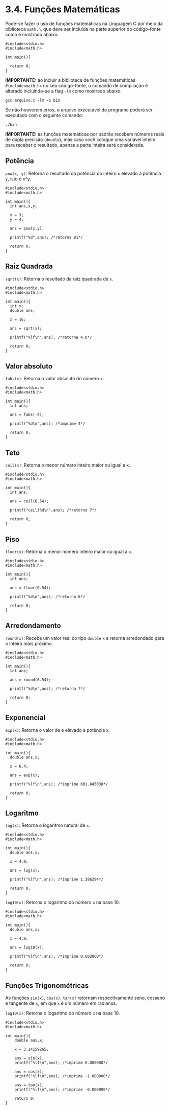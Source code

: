 # 3.4. Funções Matemáticas

Pode-se fazer o uso de funções matemáticas na Linguagem C por meio da biblioteca ```math.h```, que deve ser incluída na parte superior do código-fonte como é mostrado abaixo:

```
#include<stdio.h>
#include<math.h>

int main(){
  
  return 0;
}
```

**IMPORTANTE:** ao incluir a biblioteca de funções matemáticas ```#include<math.h>``` no seu código-fonte, o comando de compilação é alterado incluindo-se a flag ```-lm``` como mostrado abaixo:

```
gcc arquivo.c -lm -o bin
```

Se não houverem erros, o arquivo executável do programa poderá ser executado com o seguinte comando:

```
./bin
```

**IMPORTANTE:** as funções matemáticas por padrão recebem números reais de dupla precisão (```double```), mas caso você coloque uma variável inteira para receber o resultado, apenas a parte inteira será considerada.

## Potência

```pow(x, y)```: Retorna o resultado da potência do inteiro ```x``` elevado à potência ```y```, isto é x^y.

```
#include<stdio.h>
#include<math.h>

int main(){
  int ans,x,y;

  x = 3;
  y = 4;

  ans = pow(x,y);

  printf("%d",ans); /*retorna 81*/

  return 0;
}
```

## Raiz Quadrada

```sqrt(x)```: Retorna o resultado da raiz quadrada de ```x```.

```
#include<stdio.h>
#include<math.h>

int main(){
  int x;
  double ans;

  x = 16;

  ans = sqrt(x);

  printf("%lf\n",ans); /*retorna 4.0*/

  return 0;
}
```

## Valor absoluto

```fabs(x)```: Retorna o valor absoluto do número ```x```.

```
#include<stdio.h>
#include<math.h>

int main(){
  int ans;

  ans = fabs(-4);

  printf("%d\n",ans); /*imprime 4*/

  return 0;
}
```

## Teto 

```ceil(x)```: Retorna o menor número inteiro maior ou igual a x.

```
#include<stdio.h>
#include<math.h>

int main(){
  int ans;

  ans = ceil(6.54);

  printf("ceil(%d\n",ans); /*retorna 7*/

  return 0;
}
```

## Piso

```floor(x)```: Retorna o menor número inteiro maior ou igual a ```x```.

```
#include<stdio.h>
#include<math.h>

int main(){
  int ans;

  ans = floor(6.54);

  printf("%d\n",ans); /*retorna 6*/

  return 0;
}
```

## Arredondamento

```round(x)```: Recebe um valor real do tipo ```double``` ```x``` e retorna arredondado para o inteiro mais próximo.

```
#include<stdio.h>
#include<math.h>

int main(){
  int ans;

  ans = round(6.54);

  printf("%d\n",ans); /*retorna 7*/

  return 0;
}
```


## Exponencial

```exp(x)```: Retorna o valor de e elevado a potência x.

```
#include<stdio.h>
#include<math.h>

int main(){
  double ans,x;

  x = 6.4;

  ans = exp(x);

  printf("%lf\n",ans); /*imprime 601.845038*/

  return 0;
}
```

## Logaritmo

```log(x)```: Retorna o logaritmo natural de ```x```.

```
#include<stdio.h>
#include<math.h>

int main(){
  double ans,x;

  x = 4.0;

  ans = log(x);

  printf("%lf\n",ans); /*imprime 1.386294*/

  return 0;
}
```

```log10(x)```: Retorna o logaritmo do número ```x``` na base 10.

```
#include<stdio.h>
#include<math.h>

int main(){
  double ans,x;

  x = 4.0;

  ans = log10(x);

  printf("%lf\n",ans); /*imprime 0.602060*/

  return 0;
}
```

## Funções Trigonométricas

As funções ``sin(x)``, ``cos(x)``, ``tan(x)`` retornam respectivamente seno, cosseno e tangente de ```x```, em que ```x``` é um número em radianos.

```log10(x)```: Retorna o logaritmo do número ```x``` na base 10.

```
#include<stdio.h>
#include<math.h>

int main(){
    double ans,x;

    x = 3.14159265;

    ans = sin(x);
    printf("%lf\n",ans); /*imprime 0.000000*/

    ans = cos(x);
    printf("%lf\n",ans); /*imprime -1.000000*/

    ans = tan(x);
    printf("%lf\n",ans); /*imprime -0.000000*/

    return 0;
}
```

